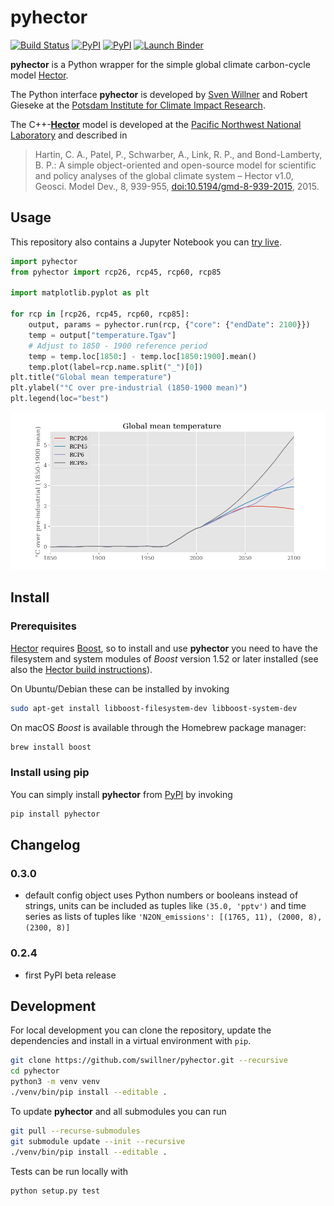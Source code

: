 # pyhector

[![Build Status](https://img.shields.io/travis/swillner/pyhector.svg)](https://travis-ci.org/swillner/pyhector)
[![PyPI](https://img.shields.io/pypi/pyversions/pyhector.svg)](https://pypi.python.org/pypi/pyhector)
[![PyPI](https://img.shields.io/pypi/v/pyhector.svg)](https://pypi.python.org/pypi/pyhector)
[![Launch Binder](https://img.shields.io/badge/launch-binder-e66581.svg)](http://mybinder.org/repo/swillner/pyhector)

**pyhector** is a Python wrapper for the simple global climate
carbon-cycle model [Hector](https://github.com/JGCRI/hector).

The Python interface **pyhector** is developed by [Sven Willner](http://www.pik-potsdam.de/~willner/)
and Robert Gieseke at the [Potsdam Institute for Climate Impact Research](https://www.pik-potsdam.de/).

The C++-**[Hector](https://github.com/JGCRI/hector)** model is developed at the [Pacific
Northwest National Laboratory](https://www.pnl.gov/) and described in

> Hartin, C. A., Patel, P., Schwarber, A., Link, R. P., and Bond-Lamberty, B. P.: A simple object-oriented and open-source model for scientific and policy analyses of the global climate system – Hector v1.0, Geosci. Model Dev., 8, 939-955, [doi:10.5194/gmd-8-939-2015](https://dx.doi.org/10.5194/gmd-8-939-2015), 2015.

## Usage

This repository also contains a Jupyter Notebook you can [try live](http://mybinder.org/repo/swillner/pyhector).

```python
import pyhector
from pyhector import rcp26, rcp45, rcp60, rcp85

import matplotlib.pyplot as plt

for rcp in [rcp26, rcp45, rcp60, rcp85]:
    output, params = pyhector.run(rcp, {"core": {"endDate": 2100}})
    temp = output["temperature.Tgav"]
    # Adjust to 1850 - 1900 reference period
    temp = temp.loc[1850:] - temp.loc[1850:1900].mean()
    temp.plot(label=rcp.name.split("_")[0])
plt.title("Global mean temperature")
plt.ylabel("°C over pre-industrial (1850-1900 mean)")
plt.legend(loc="best")
```

![](scripts/example-plot.png)


## Install

### Prerequisites

[Hector](https://github.com/JGCRI/hector)
requires [Boost](http://www.boost.org/), so to install and use
**pyhector** you need to have the filesystem and system modules
of *Boost* version 1.52 or later installed (see also the
[Hector build instructions](https://github.com/JGCRI/hector/wiki/BuildHector)).

On Ubuntu/Debian these can be installed by invoking
```bash
sudo apt-get install libboost-filesystem-dev libboost-system-dev
```

On macOS *Boost* is available through the Homebrew package manager:
```bash
brew install boost
```

### Install using pip

You can simply install **pyhector** from [PyPI](https://pypi.python.org/pypi/pyhector) by invoking
```bash
pip install pyhector
```


## Changelog

### 0.3.0

- default config object uses Python numbers or booleans instead
  of strings, units can be included as tuples like `(35.0, 'pptv')` and time
  series as lists of tuples like
  `'N2ON_emissions': [(1765, 11), (2000, 8), (2300, 8)]`

### 0.2.4

- first PyPI beta release


## Development

For local development you can clone the repository, update the
dependencies and install in a virtual environment with `pip`.

```bash
git clone https://github.com/swillner/pyhector.git --recursive
cd pyhector
python3 -m venv venv
./venv/bin/pip install --editable .
```

To update **pyhector** and all submodules you can run
```bash
git pull --recurse-submodules
git submodule update --init --recursive
./venv/bin/pip install --editable .
```

Tests can be run locally with

```
python setup.py test
```
